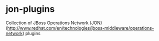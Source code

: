 jon-plugins
===========

Collection of JBoss Operations Network (JON) (http://www.redhat.com/en/technologies/jboss-middleware/operations-network) plugins
